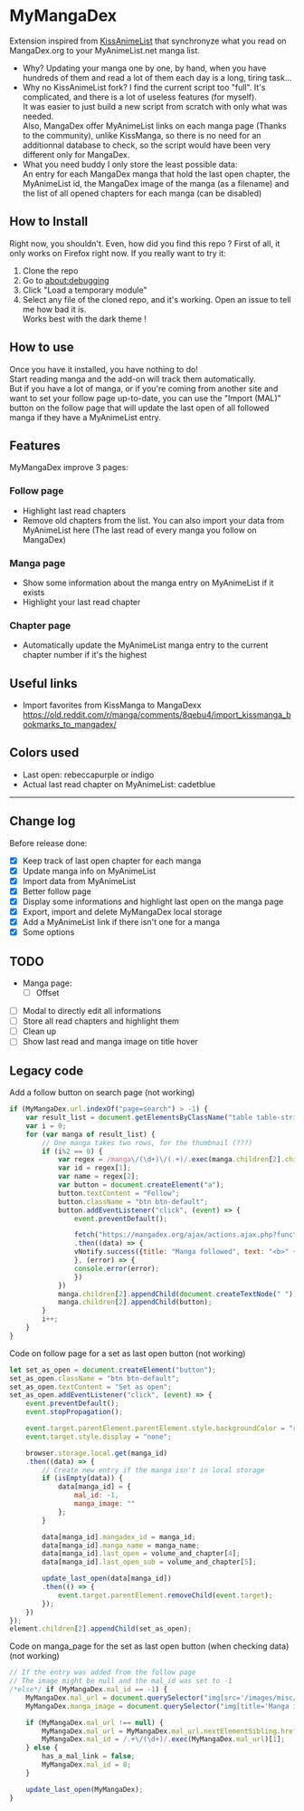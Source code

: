 # MyMangaDex
Extension inspired from [KissAnimeList](https://github.com/lolamtisch/KissAnimeList) that synchronyze what you read on MangaDex.org to your MyAnimeList.net manga list.

* Why?
Updating your manga one by one, by hand, when you have hundreds of them and read a lot of them each day is a long, tiring task...
* Why no KissAnimeList fork?
I find the current script too "full". It's complicated, and there is a lot of useless features (for myself).  
It was easier to just build a new script from scratch with only what was needed.  
Also, MangaDex offer MyAnimeList links on each manga page (Thanks to the community), unlike KissManga, so there is no need for an additionnal database to check, so the script would have been very different only for MangaDex.
* What you need buddy
I only store the least possible data:  
An entry for each MangaDex manga that hold the last open chapter, the MyAnimeList id, the MangaDex image of the manga (as a filename) and the list of all opened chapters for each manga (can be disabled)

## How to Install
Right now, you shouldn't. Even, how did you find this repo ?
First of all, it only works on Firefox right now.
If you really want to try it:
1. Clone the repo
2. Go to [about:debugging](about:debugging)
3. Click "Load a temporary module"
4. Select any file of the cloned repo, and it's working.
Open an issue to tell me how bad it is.  
Works best with the dark theme !

## How to use
Once you have it installed, you have nothing to do!  
Start reading manga and the add-on will track them automatically.  
But if you have a lot of manga, or if you're coming from another site and want to set your follow page up-to-date, you can use the "Import (MAL)" button on the follow page that will update the last open of all followed manga if they have a MyAnimeList entry.

## Features
MyMangaDex improve 3 pages:
### Follow page
* Highlight last read chapters
* Remove old chapters from the list.
You can also import your data from MyAnimeList here (The last read of every manga you follow on MangaDex)

### Manga page
* Show some information about the manga entry on MyAnimeList if it exists
* Highlight your last read chapter

### Chapter page
* Automatically update the MyAnimeList manga entry to the current chapter number if it's the highest

## Useful links
* Import favorites from KissManga to MangaDexx https://old.reddit.com/r/manga/comments/8qebu4/import_kissmanga_bookmarks_to_mangadex/

## Colors used
* Last open: rebeccapurple or indigo
* Actual last read chapter on MyAnimeList: cadetblue

---

## Change log
Before release done:
- [x] Keep track of last open chapter for each manga
- [x] Update manga info on MyAnimeList
- [x] Import data from MyAnimeList
- [x] Better follow page
- [x] Display some informations and highlight last open on the manga page
- [x] Export, import and delete MyMangaDex local storage
- [x] Add a MyAnimeList link if there isn't one for a manga
- [x] Some options

## TODO
* Manga page:
  * [ ] Offset
* [ ] Modal to directly edit all informations
* [ ] Store all read chapters and highlight them
* [ ] Clean up
* [ ] Show last read and manga image on title hover

## Legacy code
Add a follow button on search page (not working)
```javascript
if (MyMangaDex.url.indexOf("page=search") > -1) {
    var result_list = document.getElementsByClassName("table table-striped table-condensed")[0].children[1].children;
    var i = 0;
    for (var manga of result_list) {
        // One manga takes two rows, for the thumbnail (???)
        if (i%2 == 0) {
            var regex = /manga\/(\d+)\/(.+)/.exec(manga.children[2].children[0].href);
            var id = regex[1];
            var name = regex[2];
            var button = document.createElement("a");
            button.textContent = "Follow";
            button.className = "btn btn-default";
            button.addEventListener("click", (event) => {
                event.preventDefault();

                fetch("https://mangadex.org/ajax/actions.ajax.php?function=manga_follow&id=" + id + "&type=1")
                .then((data) => {
                vNotify.success({title: "Manga followed", text: "<b>" + name + "</b> is now in the reading list.", position: "bottomRight"});
                }, (error) => {
                console.error(error);
                })
            })
            manga.children[2].appendChild(document.createTextNode(" "));
            manga.children[2].appendChild(button);
        }
        i++;
    }
}
```
Code on follow page for a set as last open button (not working)
```javascript
let set_as_open = document.createElement("button");
set_as_open.className = "btn btn-default";
set_as_open.textContent = "Set as open";
set_as_open.addEventListener("click", (event) => {
    event.preventDefault();
    event.stopPropagation();

    event.target.parentElement.parentElement.style.backgroundColor = "rebeccapurple";
    event.target.style.display = "none";

    browser.storage.local.get(manga_id)
    .then((data) => {
        // Create new entry if the manga isn't in local storage
        if (isEmpty(data)) {
            data[manga_id] = {
                mal_id: -1,
                manga_image: ""
            };
        }

        data[manga_id].mangadex_id = manga_id;
        data[manga_id].manga_name = manga_name;
        data[manga_id].last_open = volume_and_chapter[4];
        data[manga_id].last_open_sub = volume_and_chapter[5];

        update_last_open(data[manga_id])
        .then(() => {
            event.target.parentElement.removeChild(event.target);
        });
    })
});
element.children[2].appendChild(set_as_open);
```
Code on manga_page for the set as last open button (when checking data) (not working)
```javascript
// If the entry was added from the follow page
// The image might be null and the mal_id was set to -1
/*else*/ if (MyMangaDex.mal_id == -1) {
    MyMangaDex.mal_url = document.querySelector("img[src='/images/misc/mal.png'");
    MyMangaDex.manga_image = document.querySelector("img[title='Manga image']").src;

    if (MyMangaDex.mal_url !== null) {
        MyMangaDex.mal_url = MyMangaDex.mal_url.nextElementSibling.href;
        MyMangaDex.mal_id = /.+\/(\d+)/.exec(MyMangaDex.mal_url)[1];
    } else {
        has_a_mal_link = false;
        MyMangaDex.mal_id = 0;
    }

    update_last_open(MyMangaDex);
}
```